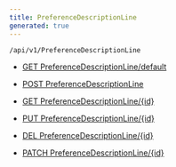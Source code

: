 ```yaml
---
title: PreferenceDescriptionLine
generated: true
---
```


```http
/api/v1/PreferenceDescriptionLine
```




* [GET PreferenceDescriptionLine/default](v1PreferenceDescriptionLine_DefaultPreferenceDescriptionLine.md)

* [POST PreferenceDescriptionLine](v1PreferenceDescriptionLine_PostPreferenceDescriptionLine.md)

* [GET PreferenceDescriptionLine/{id}](v1PreferenceDescriptionLine_GetPreferenceDescriptionLine.md)

* [PUT PreferenceDescriptionLine/{id}](v1PreferenceDescriptionLine_PutPreferenceDescriptionLine.md)

* [DEL PreferenceDescriptionLine/{id}](v1PreferenceDescriptionLine_DeletePreferenceDescriptionLine.md)

* [PATCH PreferenceDescriptionLine/{id}](v1PreferenceDescriptionLine_PatchPreferenceDescriptionLine.md)